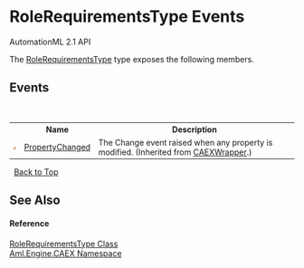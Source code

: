 # RoleRequirementsType Events
AutomationML 2.1 API 

The <a href="T_Aml_Engine_CAEX_RoleRequirementsType">RoleRequirementsType</a> type exposes the following members.


## Events
&nbsp;<table><tr><th></th><th>Name</th><th>Description</th></tr><tr><td>![Public event](media/pubevent.gif "Public event")</td><td><a href="E_Aml_Engine_CAEX_CAEXWrapper_PropertyChanged">PropertyChanged</a></td><td>
The Change event raised when any property is modified.
 (Inherited from <a href="T_Aml_Engine_CAEX_CAEXWrapper">CAEXWrapper</a>.)</td></tr></table>&nbsp;
<a href="#rolerequirementstype-events">Back to Top</a>

## See Also


#### Reference
<a href="T_Aml_Engine_CAEX_RoleRequirementsType">RoleRequirementsType Class</a><br /><a href="N_Aml_Engine_CAEX">Aml.Engine.CAEX Namespace</a><br />